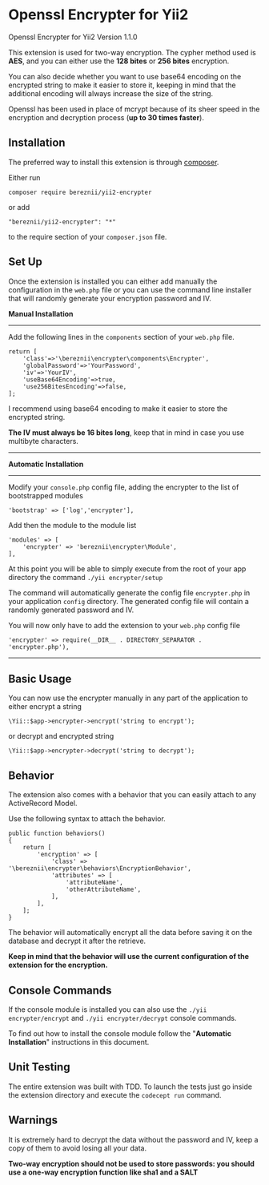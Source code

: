 Openssl Encrypter for Yii2
======================
Openssl Encrypter for Yii2
Version 1.1.0

This extension is used for two-way encryption.
The cypher method used is **AES**, and you can either use the **128 bites** or **256 bites** encryption.

You can also decide whether you want to use base64 encoding on the encrypted string to make it easier to store it, keeping in mind that the additional encoding will always increase the size of the string.

Openssl has been used in place of mcrypt because of its sheer speed in the encryption and decryption process (**up to 30 times faster**).


Installation
------------

The preferred way to install this extension is through [composer](http://getcomposer.org/download/).

Either run

```
composer require bereznii/yii2-encrypter
```

or add

```
"bereznii/yii2-encrypter": "*"
```

to the require section of your `composer.json` file.


Set Up
------

Once the extension is installed you can either add manually the configuration in the ```web.php``` file or you can use the command line installer that will randomly generate your encryption password and IV.

**Manual Installation**
_______________________

Add the following lines in the ```components``` section of your ```web.php``` file.

```
return [
    'class'=>'\bereznii\encrypter\components\Encrypter',
    'globalPassword'=>'YourPassword',
    'iv'=>'YourIV',
    'useBase64Encoding'=>true,
    'use256BitesEncoding'=>false,
];
```

I recommend using base64 encoding to make it easier to store the encrypted string.

**The IV must always be 16 bites long**, keep that in mind in case you use multibyte characters.

_______________________

**Automatic Installation**
_______________________

Modify your ```console.php``` config file, adding the encrypter to the list of bootstrapped modules

```
'bootstrap' => ['log','encrypter'],
```

Add then the module to the module list

```
'modules' => [
    'encrypter' => 'bereznii\encrypter\Module',
],
```

At this point you will be able to simply execute from the root of your app directory the command ```./yii encrypter/setup```

The command will automatically generate the config file ```encrypter.php``` in your application ```config``` directory. The generated config file will contain a randomly generated password and IV.

You will now only have to add the extension to your ```web.php``` config file

```
'encrypter' => require(__DIR__ . DIRECTORY_SEPARATOR . 'encrypter.php'),
```

_______________________

Basic Usage
-----

You can now use the encrypter manually in any part of the application to either encrypt a string

```
\Yii::$app->encrypter->encrypt('string to encrypt');
```

or decrypt and encrypted string

```
\Yii::$app->encrypter->decrypt('string to decrypt');
```


Behavior
--------

The extension also comes with a behavior that you can easily attach to any ActiveRecord Model.

Use the following syntax to attach the behavior.

```
public function behaviors()
{
    return [
        'encryption' => [
            'class' => '\bereznii\encrypter\behaviors\EncryptionBehavior',
            'attributes' => [
                'attributeName',
                'otherAttributeName',
            ],
        ],
    ];
}
```

The behavior will automatically encrypt all the data before saving it on the database and decrypt it after the retrieve.

**Keep in mind that the behavior will use the current configuration of the extension for the encryption.**

Console Commands
----------------

If the console module is installed you can also use the ```./yii encrypter/encrypt``` and ```./yii encrypter/decrypt``` console commands.  

To find out how to install the console module follow the "**Automatic Installation**" instructions in this document.

Unit Testing
------------

The entire extension was built with TDD.
To launch the tests just go inside the extension directory and execute the ```codecept run``` command.

Warnings
--------

It is extremely hard to decrypt the data without the password and IV, keep a copy of them to avoid losing all your data.

**Two-way encryption should not be used to store passwords: you should use a one-way encryption function like sha1 and a SALT**